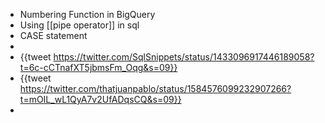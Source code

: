- Numbering Function in BigQuery
- Using [[pipe operator]] in sql
- CASE statement
-
- {{tweet https://twitter.com/SqlSnippets/status/1433096917446189058?t=6c-cCTnafXT5jbmsFm_Oqg&s=09}}
- {{tweet https://twitter.com/thatjuanpablo/status/1584576099232907266?t=mOIL_wL1QyA7v2UfADqsCQ&s=09}}
-